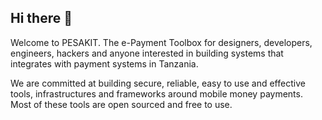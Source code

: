 ## Hi there 👋

Welcome to PESAKIT. The e-Payment Toolbox for designers, developers, engineers, hackers and anyone interested in building systems that integrates with payment systems in Tanzania.

We are committed at building secure, reliable, easy to use and effective tools, infrastructures and frameworks around mobile money payments. Most of these tools are open sourced and free to use.



<!--

**Here are some ideas to get you started:**

🙋‍♀️ A short introduction - what is your organization all about?
🌈 Contribution guidelines - how can the community get involved?
👩‍💻 Useful resources - where can the community find your docs? Is there anything else the community should know?
🍿 Fun facts - what does your team eat for breakfast?
🧙 Remember, you can do mighty things with the power of [Markdown](https://docs.github.com/github/writing-on-github/getting-started-with-writing-and-formatting-on-github/basic-writing-and-formatting-syntax)
-->
